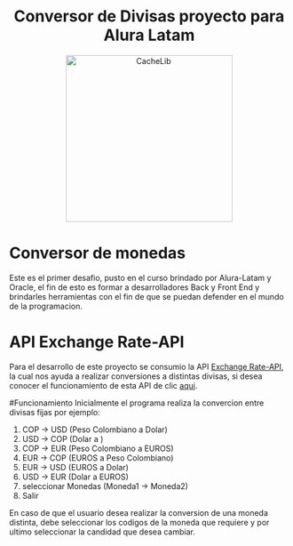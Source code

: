 <h1 align="center"> Conversor de Divisas proyecto para Alura Latam </h1>

<p align="center">
  <img width="300" height="300" alt="CacheLib" src="https://play-lh.googleusercontent.com/mGMPj24uTsKFJz5jzUTi1-kf3PL71bMy9oJtdwF7RXbHJdWqwD-DXHboKNpMObcynQ=w240-h480-rw">
</p>

# Conversor de monedas
Este es el primer desafio, pusto en el curso brindado por Alura-Latam y Oracle, el fin de esto es formar a desarrolladores Back y Front End y brindarles herramientas con el fin de que se puedan defender en el mundo de la programacion.

# API Exchange Rate-API
Para el desarrollo de este proyecto se consumio la API [Exchange Rate-API](https://www.exchangerate-api.com/), la cual nos ayuda a realizar conversiones a distintas divisas, si desea conocer el funcionamiento de esta API de clic [aqui](https://www.exchangerate-api.com/docs/pair-conversion-requests).

#Funcionamiento
Inicialmente el programa realiza la convercion entre divisas fijas por ejemplo:

  1. COP -> USD (Peso Colombiano a Dolar)
  2. USD -> COP (Dolar a )
  3. COP -> EUR (Peso Colombiano a EUROS)
  4. EUR -> COP (EUROS a Peso Colombiano)
  5. EUR -> USD (EUROS a Dolar)
  6. USD -> EUR (Dolar a EUROS)
  7. seleccionar Monedas (Moneda1 -> Moneda2)
  8. Salir
     
  En caso de que el usuario desea realizar la conversion de una moneda distinta, debe seleccionar los codigos de la moneda que requiere y por ultimo   seleccionar la candidad que desea cambiar.


